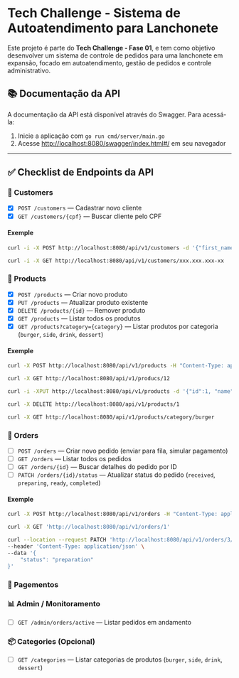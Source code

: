 # Tech Challenge - Sistema de Autoatendimento para Lanchonete

Este projeto é parte do **Tech Challenge - Fase 01**, e tem como objetivo desenvolver um sistema de controle de pedidos para uma lanchonete em expansão, focado em autoatendimento, gestão de pedidos e controle administrativo.

## 📚 Documentação da API

A documentação da API está disponível através do Swagger. Para acessá-la:

1. Inicie a aplicação com `go run cmd/server/main.go`
2. Acesse [http://localhost:8080/swagger/index.html#/](http://localhost:8080/swagger/index.html#/) em seu navegador

---

## ✅ Checklist de Endpoints da API

### 👤 Customers
- [x] `POST /customers` — Cadastrar novo cliente
- [x] `GET /customers/{cpf}` — Buscar cliente pelo CPF

#### Exemple
```bash
curl -i -X POST http://localhost:8080/api/v1/customers -d '{"first_name":"Test1","last_name":"Test2","email":"test@test.com","cpf":"xxx.xxx.xxx"}'

curl -i -X GET http://localhost:8080/api/v1/customers/xxx.xxx.xxx-xx
```

### 🍔 Products
- [x] `POST /products` — Criar novo produto
- [x] `PUT /products`  — Atualizar produto existente
- [x] `DELETE /products/{id}` — Remover produto
- [x] `GET /products` — Listar todos os produtos
- [x] `GET /products?category={category}` — Listar produtos por categoria (`burger`, `side`, `drink`, `dessert`)

#### Exemple
```bash
curl -X POST http://localhost:8080/api/v1/products -H "Content-Type: application/json" -d '{"name":"Pizza","description":"queijo","price":"40","category":"burger"}'

curl -X GET http://localhost:8080/api/v1/producs/12

curl -i -XPUT http://localhost:8080/api/v1/products -d '{"id":1, "name":"Pizza-u","description":"queijo","price":"40","category":"burger"}'

curl -X DELETE http://localhost:8080/api/v1/products/1

curl -X GET http://localhost:8080/api/v1/products/category/burger
```

### 🧾 Orders
- [ ] `POST /orders` — Criar novo pedido (enviar para fila, simular pagamento)
- [ ] `GET /orders` — Listar todos os pedidos
- [ ] `GET /orders/{id}` — Buscar detalhes do pedido por ID
- [ ] `PATCH /orders/{id}/status` — Atualizar status do pedido (`received`, `preparing`, `ready`, `completed`)

#### Exemple
```bash
curl -X POST http://localhost:8080/api/v1/orders -H "Content-Type: application/json" -d '{"customer_id":1,"cpf":"xxx.xxx.xxx","status":"received", "items":[{"order_id":1,"product_id":1,"quantity":1, "price": 5.66},{"order_id":1,"product_id":2,"quantity":1, "price": 2.88}]}'

curl -X GET 'http://localhost:8080/api/v1/orders/1'

curl --location --request PATCH 'http://localhost:8080/api/v1/orders/3/status' \
--header 'Content-Type: application/json' \
--data '{
    "status": "preparation"
}'
```

### 🧾 Pagementos

### 📊 Admin / Monitoramento
- [ ] `GET /admin/orders/active` — Listar pedidos em andamento

### 📦 Categories (Opcional)
- [ ] `GET /categories` — Listar categorias de produtos (`burger`, `side`, `drink`, `dessert`)

